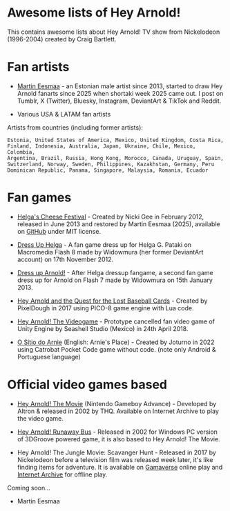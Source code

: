 # Awesome lists of Hey Arnold!

This contains awesome lists about Hey Arnold! TV show from Nickelodeon (1996-2004) created by Craig Bartlett.

# Fan artists

- [Martin Eesmaa](https://linktr.ee/martineesmaa) - an Estonian male artist since 2013, started to draw Hey Arnold fanarts since 2025 when shortaki week 2025 came out. I post on Tumblr, X (Twitter), Bluesky, Instagram, DeviantArt & TikTok and Reddit.

- Various USA & LATAM fan artists

Artists from countries (including former artists):

```
Estonia, United States of America, Mexico, United Kingdom, Costa Rica,
Finland, Indonesia, Australia, Japan, Ukraine, Chile, Mexico, Colombia,
Argentina, Brazil, Russia, Hong Kong, Morocco, Canada, Uruguay, Spain,
Switzerland, Norway, Sweden, Philippines, Kazakhstan, Germany, Peru 
Dominican Republic, Panama, Singapore, Malaysia, Romania, Ecuador
```

# Fan games

- [Helga's Cheese Festival](https://martineesmaa.itch.io/hahcf) - Created by Nicki Gee in February 2012, released in June 2013 and restored by Martin Eesmaa (2025), available on [GitHub](https://github.com/MartinEesmaa/HAHCF) under MIT license.

- [Dress Up Helga](https://flashmuseum.org/dress-up-helga/) - A fan game dress up for Helga G. Pataki on Macromedia Flash 8 made by Widowmura (her former DeviantArt account) on 17th November 2012.

- [Dress up Arnold!](https://flashmuseum.org/dressup-arnold/) - After Helga dressup fangame, a second fan game dress up for Arnold on Flash 7 made by Widowmura on 15th January 2013.

- [Hey Arnold and the Quest for the Lost Baseball Cards](https://lexaloffle.com/bbs/?tid=29417) - Created by PixelDough in 2017 using PICO-8 game engine with Lua code.

- [Hey Arnold! The Videogame](https://www.youtube.com/watch?v=oDgQC3P3cvA) - Prototype cancelled fan video game of Unity Engine by Seashell Studio (Mexico) in 24th April 2018.

- [O Sítio do Arnie](https://joturno.itch.io/arnie-ataca-novamente) (English: Arnie's Place) - Created by Joturno in 2022 using Catrobat Pocket Code game without code. (note only Android & Portuguese language)

# Official video games based

- [Hey Arnold! The Movie](https://archive.org/details/heyarnold_gba) (Nintendo Gameboy Advance) - Developed by Altron & released in 2002 by THQ. Available on Internet Archive to play the video game.

- [Hey Arnold! Runaway Bus](https://archive.org/details/en_heyarnoldrgame_nick) - Released in 2002 for Windows PC version of 3DGroove powered game, it is also based to Hey Arnold! The Movie.

- Hey Arnold! The Jungle Movie: Scavanger Hunt - Released in 2017 by Nickelodeon before a television film was released week later, it's like finding items for adventure. It is available on [Gamaverse](https://gamaverse.com/hey-arnold-the-jungle-movie-scavenger-hunt-game/) online play and [Internet Archive](https://archive.org/details/hatjmsh-html5) for offline play.

Coming soon...

- Martin Eesmaa